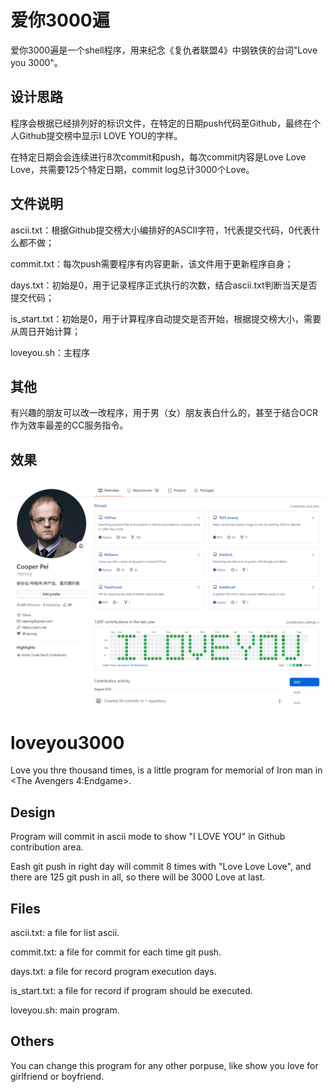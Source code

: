 # 爱你3000遍
爱你3000遍是一个shell程序，用来纪念《复仇者联盟4》中钢铁侠的台词"Love you 3000"。

## 设计思路
程序会根据已经排列好的标识文件，在特定的日期push代码至Github，最终在个人Github提交榜中显示I LOVE YOU的字样。

在特定日期会会连续进行8次commit和push，每次commit内容是Love Love Love，共需要125个特定日期，commit log总计3000个Love。

## 文件说明
ascii.txt：根据Github提交榜大小编排好的ASCII字符，1代表提交代码，0代表什么都不做；

commit.txt：每次push需要程序有内容更新，该文件用于更新程序自身；

days.txt：初始是0，用于记录程序正式执行的次数，结合ascii.txt判断当天是否提交代码；

is_start.txt：初始是0，用于计算程序自动提交是否开始，根据提交榜大小，需要从周日开始计算；

loveyou.sh：主程序

## 其他
有兴趣的朋友可以改一改程序，用于男（女）朋友表白什么的，甚至于结合OCR作为效率最差的CC服务指令。

## 效果
![效果](./final_effect.png)

# loveyou3000
Love you thre thousand times, is a little program for memorial of Iron man in <The Avengers 4:Endgame>.

## Design
Program will commit in ascii mode to show "I LOVE YOU" in Github contribution area.

Eash git push in right day will commit 8 times with "Love Love Love", and there are 125 git push in all, so there will be 3000 Love at last.

## Files
ascii.txt: a file for list ascii.

commit.txt: a file for commit for each time git push.

days.txt: a file for record program execution days.

is_start.txt: a file for record if program should be executed.

loveyou.sh: main program.

## Others
You can change this program for any other porpuse, like show you love for girlfriend or boyfriend.
